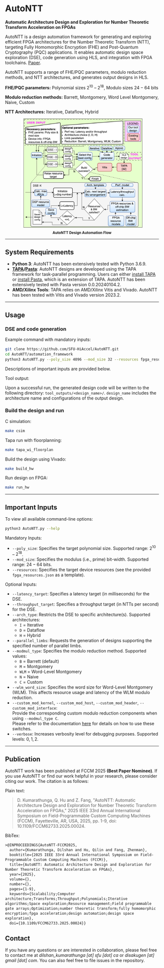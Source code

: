 # AutoNTT

**Automatic Architecture Design and Exploration for Number Theoretic Transform Acceleration on FPGAs**

AutoNTT is a design automation framework for generating and exploring efficient FPGA architectures for the Number Theoretic Transform (NTT), targeting Fully Homomorphic Encryption (FHE) and Post-Quantum Cryptography (PQC) applications. It enables automatic design space exploration (DSE), code generation using HLS, and integration with FPGA toolchains. [Paper](https://www.sfu.ca/~zhenman/files/C45-FCCM2025-AutoNTT.pdf). 

AutoNTT supports a range of FHE/PQC parameters, modulo reduction methods, and NTT architectures, and generates output designs in HLS.

**FHE/PQC parameters:** Polynomial sizes $2^{10}$ – $2^{18}$, Modulo sizes $24 - 64$ bits

**Modulo reduction methods:** Barrett, Montgomery, Word Level Montgomery, Naive, Custom

**NTT Architectures:** Iterative, Dataflow, Hybrid


<div align="center">
  <img src="images/DSE_flowchart.png" alt="Diagram" width="400"/><br>
  <sub><b>AutoNTT Design Automation Flow</b></sub>
</div>

---

## System Requirements

- **Python 3**: AutoNTT has been extensively tested with Python 3.6.9.
- **[TAPA](https://github.com/UCLA-VAST/tapa)/[Pasta](https://github.com/SFU-HiAccel/pasta)**: AutoNTT designs are developed using the TAPA framework for task-parallel programming. Users can either [install TAPA](https://tapa.readthedocs.io/en/main/user/installation.html) or [install Pasta](https://github.com/SFU-HiAccel/pasta#installation), which is an extension of TAPA. AutoNTT has been extensively tested with Pasta version 0.0.20240104.2.
- **AMD/Xilinx Tools**: TAPA relies on AMD/Xilinx Vitis and Vivado. AutoNTT has been tested with Vitis and Vivado version 2023.2.

---

## Usage

### DSE and code generation

Example command with mandatory inputs:

```bash
git clone https://github.com/SFU-HiAccel/AutoNTT.git
cd AutoNTT/automation_framework
python3 AutoNTT.py --poly_size 4096 --mod_size 32 --resources fpga_resources.json
```
Descriptions of important inputs are provided below.

Tool output:

Upon a successful run, the generated design code will be written to the following directory: `tool_outputs/<design_name>/`. `design_name` includes the architecture name and configurations of the output design.

### Build the design and run

C simulation:

```bash
make csim
```
Tapa run with floorplanning:

```bash
make tapa_wi_floorplan
```

Build the design using Vivado:

```bash
make build_hw
```

Run design on FPGA:

```bash
make run_hw
```

---

## Important Inputs

To view all available command-line options:

```bash
python3 AutoNTT.py --help
```

Mandatory Inputs:

- `--poly_size`: Specifies the target polynomial size. Supported range: $2^{10}$ – $2^{18}$.  
- `--mod_size`: Specifies the modulus (i.e., prime) bit-width. Supported range: $24 - 64$ bits.  
- `--resources`: Specifies the target device resources (see the provided `fpga_resources.json` as a template).  

Optional Inputs:

- `--latency_target`: Specifies a latency target (in milliseconds) for the DSE.
- `--throughput_target`: Specifies a throughput target (in NTTs per second) for the DSE.
- `--arch_type`: Restricts the DSE to specific architecture(s). Supported architectures:
  - `I` = Iterative
  - `D` = Dataflow
  - `H` = Hybrid
- `--parallel_limbs`: Requests the generation of designs supporting the specified number of parallel limbs.  
- `--modmul_type`: Specifies the modulo reduction method. Supported values:
  - `B` = Barrett (default)  
  - `M` = Montgomery  
  - `WLM` = Word-Level Montgomery  
  - `N` = Naive  
  - `C` = Custom  
- `--wlm_word_size`: Specifies the word size for Word-Level Montgomery (WLM). This affects resource usage and latency of the WLM modulo reduction.  
- `--custom_mod_kernel`, `--custom_mod_host`, `--custom_mod_header`, `--custom_mod_interface`:  
  Provide the corresponding custom modulo reduction components when using `--modmul_type C`.  
  Please refer to the documentation [here](https://github.com/SFU-HiAccel/AutoNTT/tree/main/examples/modmul_types/custom_reductions) for details on how to use these switches.  
- `--verbose`: Increases verbosity level for debugging purposes. Supported levels: $0,1,2$.

---

## Publication

AutoNTT work has been published at FCCM 2025 **(Best Paper Nominee)**. If you use AutoNTT or find our work helpful in your research, please consider citing our work. The citation is as follows:

Plain text:
> D. Kumarathunga, Q. Hu and Z. Fang, "AutoNTT: Automatic Architecture Design and Exploration for Number Theoretic Transform Acceleration on FPGAs," 2025 IEEE 33rd Annual International Symposium on Field-Programmable Custom Computing Machines (FCCM), Fayetteville, AR, USA, 2025, pp. 1-9, doi: 10.1109/FCCM62733.2025.00024.

BibTex:
```
>@INPROCEEDINGS{AutoNTT-FCCM2025,
  author={Kumarathunga, Dilshan and Hu, Qilin and Fang, Zhenman},
  booktitle={2025 IEEE 33rd Annual International Symposium on Field-Programmable Custom Computing Machines (FCCM)}, 
  title={AutoNTT: Automatic Architecture Design and Exploration for Number Theoretic Transform Acceleration on FPGAs}, 
  year={2025},
  volume={},
  number={},
  pages={1-9},
  keywords={Scalability;Computer architecture;Transforms;Throughput;Polynomials;Iterative algorithms;Space exploration;Resource management;Field programmable gate arrays;Optimization;number theoretic transform;fully homomorphic encryption;fpga acceleration;design automation;design space exploration},
  doi={10.1109/FCCM62733.2025.00024}}
```

## Contact

If you have any questions or are interested in collaboration, please feel free to contact me at _dilshan_kumarathunga [at] sfu [dot] ca_ or _disakugen [at] gmail [dot] com_. You can also feel free to file issues in the repository.
